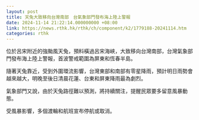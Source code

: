 ```yaml
---
layout: post
title: 天兔大致移向台灣南部　台氣象部門發布海上陸上警報
date: 2024-11-14 21:22:14.000000000 +08:00
link: https://news.rthk.hk/rthk/ch/component/k2/1779188-20241114.htm
categories: rthk
---
```


位於呂宋附近的強颱風天兔，預料橫過呂宋海峽，大致移向台灣南部，台灣氣象部門發布海上陸上警報，首波警戒範圍為屏東和恆春半島。

隨著天兔靠近，受到外圍環流影響，台灣東部和南部有零星降雨，預計明日雨勢會越來越大，明晚至後日清晨花蓮、台東和屏東降雨最為劇烈。

氣象部門又說，由於天兔路徑難以預測，將持續關注，提醒民眾要多留意風暴動態。

受風暴影響，多個渡輪和航班宣布停航或取消。
